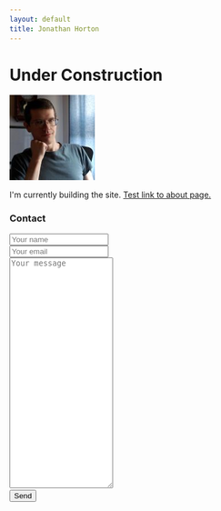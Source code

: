 ```yaml
---
layout: default
title: Jonathan Horton
---
```


# Under Construction

![Image of Jonathan Horton](/images/jchortonCropSmall.jpg "Jonathan Horton")

I'm currently building the site. [Test link to about page.](/about)


### Contact
<form id="contactform" action="//formspree.io/hort_wort@hotmail.com" method="POST">
    <input type="text" name="name" placeholder="Your name" style="width:33%"><br />
    <input type="email" name="_replyto" placeholder="Your email" style="width:33%"><br />
    <textarea name="message" placeholder="Your message" style="height:400px" style="width:100%"></textarea><br />
    <input type="submit" value="Send">
</form>
